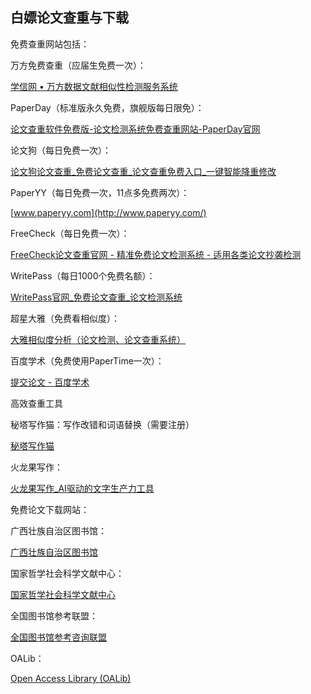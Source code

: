 ## 白嫖论文查重与下载

免费查重网站包括：

万方免费查重（应届生免费一次）：

[学信网 • 万方数据文献相似性检测服务系统](http://chsi.wanfangtech.net/)

PaperDay（标准版永久免费，旗舰版每日限免）：

[论文查重软件免费版-论文检测系统免费查重网站-PaperDay官网](http://www.paperday.cn/)

论文狗（每日免费一次）：

[论文狗论文查重_免费论文查重_论文查重免费入口_一键智能降重修改](http://www.lunwengo.net/)

PaperYY（每日免费一次，11点多免费两次）：

[www.paperyy.com](http://www.paperyy.com/)

FreeCheck（每日免费一次）：

[FreeCheck论文查重官网 - 精准免费论文检测系统 - 适用各类论文抄袭检测](http://www.freecheck.cn/)

WritePass（每日1000个免费名额）：

[WritePass官网_免费论文查重_论文检测系统](http://www.writepass.cn/)

超星大雅（免费看相似度）：

[大雅相似度分析（论文检测、论文查重系统）](http://dsa.dayainfo.com/)

百度学术（免费使用PaperTime一次）：

[提交论文 - 百度学术](http://xueshu.baidu.com/usercenter/papercheck)

高效查重工具

秘塔写作猫：写作改错和词语替换（需要注册）

[秘塔写作猫](https://xiezuocat.com/#/)

火龙果写作：

[火龙果写作_AI驱动的文字生产力工具](http://www.mypitaya.com/)

免费论文下载网站：

广西壮族自治区图书馆：

[广西壮族自治区图书馆](http://www.gxlib.org.cn/)

国家哲学社会科学文献中心：

[国家哲学社会科学文献中心](http://www.ncpssd.org/)

全国图书馆参考联盟：

[全国图书馆参考咨询联盟](http://www.ucdrs.superlib.net/)

OALib：

[Open Access Library (OALib)](http://www.oalib.com/)